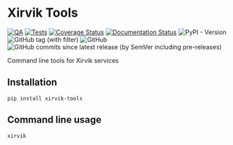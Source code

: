 # Xirvik Tools

[![QA](https://github.com/Tatsh/xirvik-tools/actions/workflows/qa.yml/badge.svg)](https://github.com/Tatsh/xirvik-tools/actions/workflows/qa.yml)
[![Tests](https://github.com/Tatsh/xirvik-tools/actions/workflows/tests.yml/badge.svg)](https://github.com/Tatsh/xirvik-tools/actions/workflows/tests.yml)
[![Coverage Status](https://coveralls.io/repos/github/Tatsh/xirvik-tools/badge.svg?branch=develop)](https://coveralls.io/github/Tatsh/xirvik-tools?branch=develop)
[![Documentation Status](https://readthedocs.org/projects/xirvik-tools/badge/?version=latest)](https://xirvik-tools.readthedocs.io/en/latest/?badge=latest)
![PyPI - Version](https://img.shields.io/pypi/v/xirvik-tools)
![GitHub tag (with filter)](https://img.shields.io/github/v/tag/Tatsh/xirvik-tools)
![GitHub](https://img.shields.io/github/license/Tatsh/xirvik-tools)
![GitHub commits since latest release (by SemVer including pre-releases)](https://img.shields.io/github/commits-since/Tatsh/xirvik-tools/v0.5.0/develop)

Command line tools for Xirvik services

## Installation

```shell
pip install xirvik-tools
```

## Command line usage

```shell
xirvik
```

